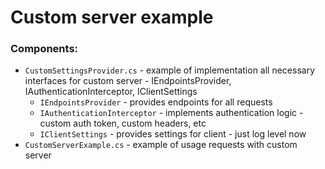 # Custom server example

### Components:
* `CustomSettingsProvider.cs` - example of implementation all necessary interfaces for custom server - IEndpointsProvider, IAuthenticationInterceptor, IClientSettings
  * `IEndpointsProvider` - provides endpoints for all requests
  * `IAuthenticationInterceptor` - implements authentication logic - custom auth token, custom headers, etc
  * `IClientSettings` - provides settings for client - just log level now 
* `CustomServerExample.cs` - example of usage requests with custom server